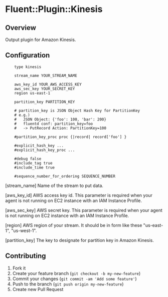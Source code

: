 # Fluent::Plugin::Kinesis

## Overview

Output plugin for Amazon Kinesis.

## Configuration
```
    type kinesis

    stream_name YOUR_STREAM_NAME

    aws_key_id YOUR_AWS_ACCESS_KEY
    aws_sec_key YOUR_SECRET_KEY
    region us-east-1

    partition_key PARTITION_KEY

    # partition_key is JSON Object Hash Key for PartitionKey
    # e.g.)
    #   JSON Object: {'foo': 100, 'bar': 200}
    #   fluentd conf: partition_key=foo
    #   -> PutRecord Action: PartitionKey=100

    #partition_key_proc proc {|record| record['foo'] }

    #explicit_hash_key ...
    #explicit_hash_key_proc ...

    #debug false
    #include_tag true
    #include_time true

    #sequence_number_for_ordering SEQUENCE_NUMBER
```
[stream_name] Name of the stream to put data.

[aws_key_id] AWS access key id. This parameter is required when your agent is not running on EC2 instance with an IAM Instance Profile.

[aws_sec_key] AWS secret key. This parameter is required when your agent is not running on EC2 instance with an IAM Instance Profile.

[region] AWS region of your stream. It should be in form like these "us-east-1", "us-west-1".

[partition_key] The key to designate for partition key in Amazon Kinesis.

## Contributing

1. Fork it
2. Create your feature branch (`git checkout -b my-new-feature`)
3. Commit your changes (`git commit -am 'Add some feature'`)
4. Push to the branch (`git push origin my-new-feature`)
5. Create new Pull Request
